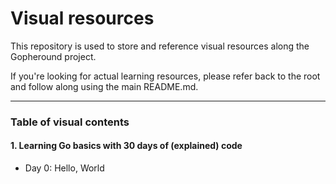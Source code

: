 # Visual resources

This repository is used to store and reference visual resources along the Gopheround project.

If you're looking for actual learning resources, please refer back to the root and follow along using the main README.md.

---

### Table of visual contents

#### 1. Learning Go basics with 30 days of (explained) code
- Day 0: Hello, World
